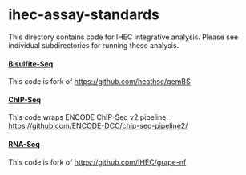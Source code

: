 ihec-assay-standards
====================

This directory contains code for IHEC integrative analysis. Please see individual subdirectories for running these analysis.

#### [Bisulfite-Seq](/Bisulfite-Seq)

This code is fork of https://github.com/heathsc/gemBS 

#### [ChIP-Seq](/ChIP-Seq)

This code wraps ENCODE ChIP-Seq v2 pipeline: https://github.com/ENCODE-DCC/chip-seq-pipeline2/

#### [RNA-Seq](/RNA-Seq)

This code is fork of https://github.com/IHEC/grape-nf







